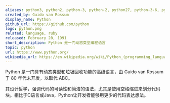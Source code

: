 ```yaml
---
aliases: python3, python2, python-3, python-2, python27, python-3-6, python-3-5, py
created_by: Guido van Rossum
display_name: Python
github_url: https://github.com/python
logo: python.png
related: language, ruby
released: February 20, 1991
short_description: Python 是一门动态类型编程语言
topic: python
url: https://www.python.org/
wikipedia_url: https://en.wikipedia.org/wiki/Python_(programming_language)
---
```

Python 是一门具有动态类型和垃圾回收功能的高级语言，由 Guido van Rossum 于 80 年代末开发，以取代 ABC。

其设计哲学，强调代码的可读性和简洁的语法，尤其是使用空格缩进来划分代码块。相比于C语言或Java，Python让开发者能够用更少的代码表达想法。